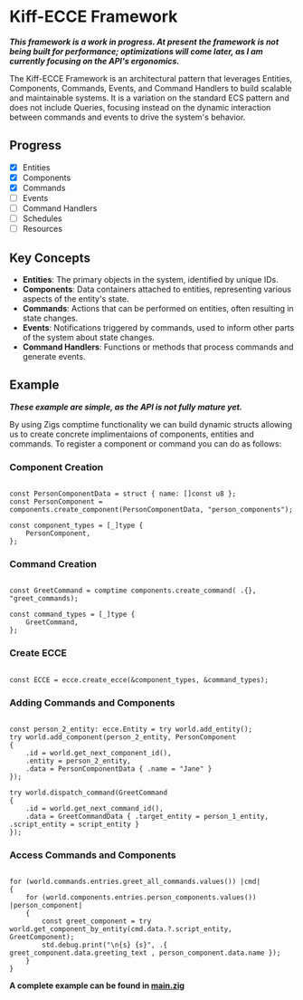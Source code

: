 # Kiff-ECCE Framework

***This framework is a work in progress. At present the framework is not being built for performance; optimizations will come later, as I am currently focusing on the API's ergonomics.***

The Kiff-ECCE Framework is an architectural pattern that leverages Entities, Components, Commands, Events, and Command Handlers to build scalable and maintainable systems. It is a variation on the standard ECS pattern and does not include Queries, focusing instead on the dynamic interaction between commands and events to drive the system's behavior.

## Progress

- [x] Entities
- [x] Components
- [x] Commands
- [ ] Events
- [ ] Command Handlers
- [ ] Schedules
- [ ] Resources

## Key Concepts

- **Entities**: The primary objects in the system, identified by unique IDs.
- **Components**: Data containers attached to entities, representing various aspects of the entity's state.
- **Commands**: Actions that can be performed on entities, often resulting in state changes.
- **Events**: Notifications triggered by commands, used to inform other parts of the system about state changes.
- **Command Handlers**: Functions or methods that process commands and generate events.

## Example
 
***These example are simple, as the API is not fully mature yet.***

By using Zigs comptime functionality we can build dynamic structs allowing us to create concrete implimentaions of components, entities and commands. To register a component or command you can do as follows:

### Component Creation

```zig

const PersonComponentData = struct { name: []const u8 };
const PersonComponent = components.create_component(PersonComponentData, "person_components");

const component_types = [_]type {
    PersonComponent,
};

```

### Command Creation

```zig

const GreetCommand = comptime components.create_command( .{}, "greet_commands);

const command_types = [_]type {
    GreetCommand,
};

```

### Create ECCE

```zig

const ECCE = ecce.create_ecce(&component_types, &command_types);

```

### Adding Commands and Components

```zig

const person_2_entity: ecce.Entity = try world.add_entity();
try world.add_component(person_2_entity, PersonComponent 
{ 
    .id = world.get_next_component_id(),
    .entity = person_2_entity, 
    .data = PersonComponentData { .name = "Jane" }
});    

try world.dispatch_command(GreetCommand 
{ 
    .id = world.get_next_command_id(), 
    .data = GreetCommandData { .target_entity = person_1_entity, .script_entity = script_entity }
});

```

### Access Commands and Components

```zig

for (world.commands.entries.greet_all_commands.values()) |cmd| 
{
    for (world.components.entries.person_components.values()) |person_component| 
    {
        const greet_component = try world.get_component_by_entity(cmd.data.?.script_entity, GreetComponent);          
        std.debug.print("\n{s} {s}", .{ greet_component.data.greeting_text , person_component.data.name });
    }
}

```

**A complete example can be found in [main.zig](https://github.com/kiffpuppygames/kiff-ECCE/blob/master/src/main.zig)**


